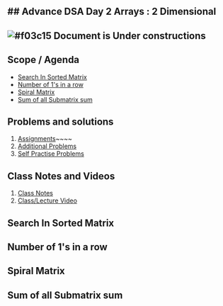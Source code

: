## ## Advance DSA Day 2 Arrays : 2 Dimensional

## ![#f03c15](https://placehold.co/15x15/f03c15/f03c15.png) Document is Under constructions

## Scope / Agenda
- [Search In Sorted Matrix](#search-in-sorted-matrix)
- [Number of 1's in a row](#number-of-1s-in-a-row)
- [Spiral Matrix](#spiral-matrix)
- [Sum of all Submatrix sum](#sum-of-all-submatrix-sum)
  

## Problems and solutions

1. [Assignments]()~~~~
2. [Additional Problems]()
3. [Self Practise Problems]()

## Class Notes and Videos

1. [Class Notes](../../../class_Notes/Advance%20DSA%20Notes/2.%20Adv%20Arrays%202%20Dimensional(27-09-23).pdf)
2. [Class/Lecture Video](https://www.youtube.com/watch?v=OcmV0v41sxo)


## Search In Sorted Matrix
## Number of 1's in a row
## Spiral Matrix
## Sum of all Submatrix sum
